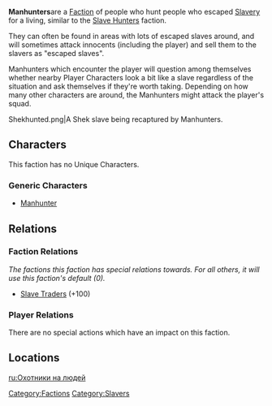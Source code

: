 **Manhunters**are a [Faction](Factions.md "wikilink") of people who hunt
people who escaped [Slavery](Slavery.md "wikilink") for a living, similar
to the [Slave Hunters](Slave_Hunters.md "wikilink") faction.

They can often be found in areas with lots of escaped slaves around, and
will sometimes attack innocents (including the player) and sell them to
the slavers as "escaped slaves".

Manhunters which encounter the player will question among themselves
whether nearby Player Characters look a bit like a slave regardless of
the situation and ask themselves if they're worth taking. Depending on
how many other characters are around, the Manhunters might attack the
player's squad.

Shekhunted.png\|A Shek slave being recaptured by Manhunters.

## Characters

This faction has no Unique Characters.

### Generic Characters

- [Manhunter](Manhunter.md "wikilink")

## Relations

### Faction Relations

*The factions this faction has special relations towards. For all
others, it will use this faction's default (0).*

- [Slave Traders](03%20-%20Projects%20&%20Wikis/Kenshi/Kenshi%20Wiki/Kenshi%20Wiki%20Template/Slave_Traders.md "wikilink") (+100)

### Player Relations

There are no special actions which have an impact on this faction.

## Locations

[ru:Охотники на людей](ru:Охотники_на_людей "wikilink")

[Category:Factions](Category:Factions "wikilink")
[Category:Slavers](Category:Slavers "wikilink")